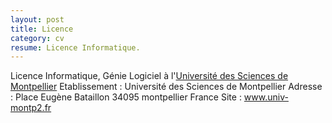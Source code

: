 ```yaml
---
layout: post
title: Licence
category: cv
resume: Licence Informatique.
---
```

Licence Informatique, Génie Logiciel à l'<a href="http://www.univ-montp2.fr" target="_blank">Université des Sciences de Montpellier</a>
Etablissement : Université des Sciences de Montpellier
Adresse : Place Eugène Bataillon­ 34095­ montpellier­ France
Site : www.univ-montp2.fr